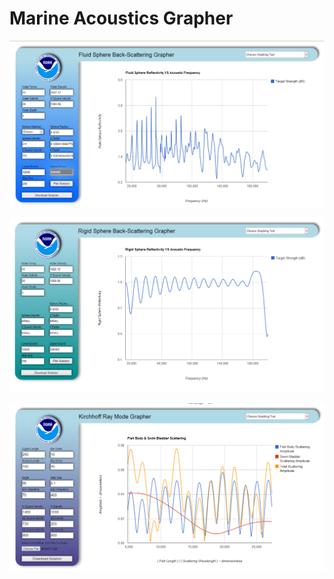 Marine Acoustics Grapher
=================================
![](https://raw.githubusercontent.com/spacetimeengineer/AcousticScatteringSolutionGrapher/master/public_html/Graphics/FluidSphereGraphic.png)

![](https://raw.githubusercontent.com/spacetimeengineer/AcousticScatteringSolutionGrapher/master/public_html/Graphics/RigidSphereGraphic.png)

![](https://raw.githubusercontent.com/spacetimeengineer/AcousticScatteringSolutionGrapher/master/public_html/Graphics/KRMGraphic.png)

